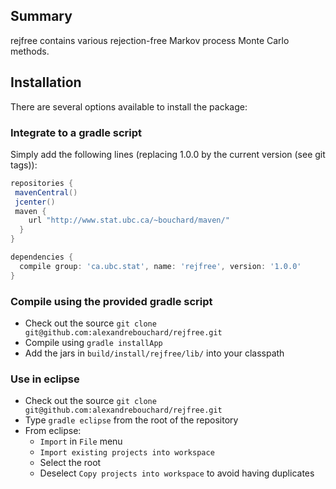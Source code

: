 <!-- File generated by tutorialj -->


Summary 
-------

rejfree contains various rejection-free Markov process Monte Carlo methods.


Installation
------------

There are several options available to install the package:

### Integrate to a gradle script

Simply add the following lines (replacing 1.0.0 by the current version (see git tags)):

```groovy
repositories {
 mavenCentral()
 jcenter()
 maven {
    url "http://www.stat.ubc.ca/~bouchard/maven/"
  }
}

dependencies {
  compile group: 'ca.ubc.stat', name: 'rejfree', version: '1.0.0'
}
```

### Compile using the provided gradle script

- Check out the source ``git clone git@github.com:alexandrebouchard/rejfree.git``
- Compile using ``gradle installApp``
- Add the jars in ``build/install/rejfree/lib/`` into your classpath

### Use in eclipse

- Check out the source ``git clone git@github.com:alexandrebouchard/rejfree.git``
- Type ``gradle eclipse`` from the root of the repository
- From eclipse:
  - ``Import`` in ``File`` menu
  - ``Import existing projects into workspace``
  - Select the root
  - Deselect ``Copy projects into workspace`` to avoid having duplicates
  


